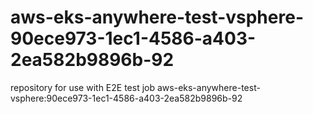 # aws-eks-anywhere-test-vsphere-90ece973-1ec1-4586-a403-2ea582b9896b-92
repository for use with E2E test job aws-eks-anywhere-test-vsphere:90ece973-1ec1-4586-a403-2ea582b9896b-92
